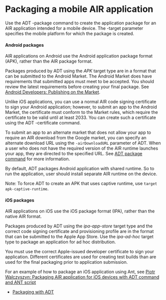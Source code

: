 # Packaging a mobile AIR application

Use the ADT -package command to create the application package for an AIR
application intended for a mobile device. The -target parameter specifies the
mobile platform for which the package is created.

#### Android packages

AIR applications on Android use the Android application package format (APK),
rather than the AIR package format.

Packages produced by ADT using the _APK_ target type are in a format that can be
submitted to the Android Market. The Android Market does have requirements that
submitted apps must meet to be accepted. You should review the latest
requirements before creating your final package. See
[Android Developers: Publishing on the Market](http://developer.android.com/guide/publishing/publishing.html).

Unlike iOS applications, you can use a normal AIR code signing certificate to
sign your Android application; however, to submit an app to the Android Market,
the certificate must conform to the Market rules, which require the certificate
to be valid until at least 2033. You can create such a certificate using the ADT
-certificate command.

To submit an app to an alternate market that does not allow your app to require
an AIR download from the Google market, you can specify an alternate download
URL using the `-airDownloadURL` parameter of ADT. When a user who does not have
the required version of the AIR runtime launches your app, they are directed to
the specified URL. See
[ADT package command](../../air-developer-tool-adt/adt-commands/adt-package-command.md)
for more information.

By default, ADT packages Android application with shared runtime. So to run the
application, user should install separate AIR runtime on the device.

Note: To force ADT to create an APK that uses captive runtime, use
`target apk-captive-runtime`.

#### iOS packages

AIR applications on iOS use the iOS package format (IPA), rather than the native
AIR format.

Packages produced by ADT using the _ipa-app-store_ target type and the correct
code signing certificate and provisioning profile are in the format that can be
submitted to the Apple App Store. Use the _ipa-ad-hoc_ target type to package an
application for ad hoc distribution.

You must use the correct Apple-issued developer certificate to sign your
application. Different certificates are used for creating test builds than are
used for the final packaging prior to application submission.

For an example of how to package an iOS application using Ant, see
[Piotr Walczyszyn: Packaging AIR application for iOS devices with ADT command and ANT script](https://web.archive.org/web/20120119164034/http://www.riaspace.com/2011/03/packaging-air-application-for-ios-devices-with-adt-command-and-ant-script/)

- [Packaging with ADT](./packaging-with-adt.md)
